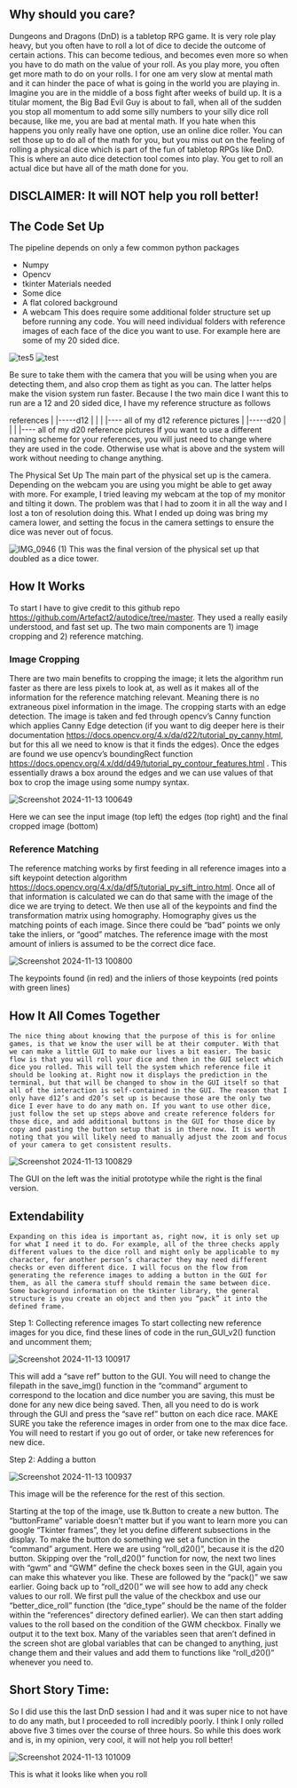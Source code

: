 ## Why should you care?
Dungeons and Dragons (DnD) is a tabletop RPG game. It is very role play heavy, but you often have to roll a lot of dice to decide the outcome of certain actions. This can become tedious, and becomes even more so when you have to do math on the value of your roll. As you play more, you often get more math to do on your rolls. I for one am very slow at mental math and it can hinder the pace of what is going in the world you are playing in.
Imagine you are in the middle of a boss fight after weeks of build up. It is a titular moment, the Big Bad Evil Guy is about to fall, when all of the sudden you stop all momentum to add some silly numbers to your silly dice roll because, like me, you are bad at mental math. If you hate when this happens you only really have one option, use an online dice roller. You can set those up to do all of the math for you, but you miss out on the feeling of rolling a physical dice which is part of the fun of tabletop RPGs like DnD. This is where an auto dice detection tool comes into play. You get to roll an actual dice but have all of the math done for you.

## DISCLAIMER: It will NOT help you roll better!

## The Code Set Up
The pipeline depends on only a few common python packages
 - Numpy
 - Opencv
 - tkinter
Materials needed
 - Some dice
 - A flat colored background
 - A webcam
This does require some additional folder structure set up before running any code. You will need individual folders with reference images of each face of the dice you want to use. For example here are some of my 20 sided dice.

![tes5](https://github.com/user-attachments/assets/01810f4d-5256-426f-aa31-aeeb37539b35)
![test](https://github.com/user-attachments/assets/dd697289-6465-4912-b319-df297e7f5b64)

Be sure to take them with the camera that you will be using when you are detecting them, and also crop them as tight as you can. The latter helps make the vision system run faster.
	Because I the two main dice I want this to run are a 12 and 20 sided dice, I have my reference structure as follows

references
    |
    |-----d12
    |        |
    |        |---- all of my d12 reference pictures
    |
    |-----d20
    |        |
    |        |---- all of my d20 reference pictures
If you want to use a different naming scheme for your references, you will just need to change where they are used in the code. Otherwise use what is above and the system will work without needing to change anything.

The Physical Set Up
The main part of the physical set up is the camera. Depending on the webcam you are using you might be able to get away with more. For example, I tried leaving my webcam at the top of my monitor and tilting it down. The problem was that I had to zoom it in all the way and I lost a ton of resolution doing this. What I ended up doing was bring my camera lower, and setting the focus in the camera settings to ensure the dice was never out of focus.

![IMG_0946 (1)](https://github.com/user-attachments/assets/df462f05-3f8b-479b-b351-4d910cc4b25d)
This was the final version of the physical set up that doubled as a dice tower.

## How It Works
To start I have to give credit to this github repo https://github.com/Artefact2/autodice/tree/master. They used a really easily understood, and fast set up. The two main components are 1) image cropping and 2) reference matching.

### Image Cropping
There are two main benefits to cropping the image; it lets the algorithm run faster as there are less pixels to look at, as well as it makes all of the information for the reference matching relevant. Meaning there is no extraneous pixel information in the image. The cropping starts with an edge detection. The image is taken and fed through opencv’s Canny function which applies Canny Edge detection (if you want to dig deeper here is their documentation https://docs.opencv.org/4.x/da/d22/tutorial_py_canny.html, but for this all we need to know is that it finds the edges). Once the edges are found we use opencv’s boundingRect function https://docs.opencv.org/4.x/dd/d49/tutorial_py_contour_features.html . This essentially draws a box around the edges and we can use values of that box to crop the image using some numpy syntax.


![Screenshot 2024-11-13 100649](https://github.com/user-attachments/assets/7806580f-905d-45ca-8c5b-1b035ff6f5ce)

Here we can see the input image (top left) the edges (top right) and the final cropped image (bottom)

### Reference Matching
The reference matching works by first feeding in all reference images into a sift keypoint detection algorithm https://docs.opencv.org/4.x/da/df5/tutorial_py_sift_intro.html. Once all of that information is calculated we can do that same with the image of the dice we are trying to detect. We then use all of the keypoints and find the transformation matrix using homography. Homography gives us the matching points of each image. Since there could be “bad” points we only take the inliers, or “good” matches. The reference image with the most amount of inliers is assumed to be the correct dice face.

![Screenshot 2024-11-13 100800](https://github.com/user-attachments/assets/20b8e07e-c246-42c4-8d55-979b982fb4db)

The keypoints found (in red) and the inliers of those keypoints (red points with green lines)

## How It All Comes Together
	The nice thing about knowing that the purpose of this is for online games, is that we know the user will be at their computer. With that we can make a little GUI to make our lives a bit easier. The basic flow is that you will roll your dice and then in the GUI select which dice you rolled. This will tell the system which reference file it should be looking at. Right now it displays the prediction in the terminal, but that will be changed to show in the GUI itself so that all of the interaction is self-contained in the GUI. The reason that I only have d12’s and d20’s set up is because those are the only two dice I ever have to do any math on. If you want to use other dice, just follow the set up steps above and create reference folders for those dice, and add additional buttons in the GUI for those dice by copy and pasting the button setup that is in there now. It is worth noting that you will likely need to manually adjust the zoom and focus of your camera to get consistent results.
 
![Screenshot 2024-11-13 100829](https://github.com/user-attachments/assets/b82954d5-1474-4b85-9e86-cb2a80ecab2d)

The GUI on the left was the initial prototype while the right is the final version.

## Extendability
	Expanding on this idea is important as, right now, it is only set up for what I need it to do. For example, all of the three checks apply different values to the dice roll and might only be applicable to my character, for another person’s character they may need different checks or even different dice. I will focus on the flow from generating the reference images to adding a button in the GUI for them, as all the camera stuff should remain the same between dice. Some background information on the tkinter library, the general structure is you create an object and then you “pack” it into the defined frame.

Step 1: Collecting reference images
	To start collecting new reference images for you dice, find these lines of code in the run_GUI_v2() function and uncomment them;
 
 ![Screenshot 2024-11-13 100917](https://github.com/user-attachments/assets/94b7f7d4-8fa2-478b-9714-6f2d9dc09c9d)

This will add a “save ref” button to the GUI. You will need to change the filepath in the save_img() function in the “command” argument to correspond to the location and dice number you are saving, this must be done for any new dice being saved. Then, all you need to do is work through the GUI and press the “save ref” button on each dice race. MAKE SURE you take the reference images in order from one to the max dice face. You will need to restart if you go out of order, or take new references for new dice.

Step 2: Adding a button

![Screenshot 2024-11-13 100937](https://github.com/user-attachments/assets/5d867289-e750-4d57-afd5-3d02b3ee3de3)

This image will be the reference for the rest of this section.

Starting at the top of the image, use tk.Button to create a new button. The “buttonFrame” variable doesn’t matter but if you want to learn more you can google “Tkinter frames”, they let you define different subsections in the display. To make the button do something we set a function in the “command” argument. Here we are using “roll_d20()”, because it is the d20 button. Skipping over the “roll_d20()” function for now, the next two lines with “gwm” and “GWM” define the check boxes seen in the GUI, again you can make this whatever you like. These are followed by the “pack()” we saw earlier. Going back up to “roll_d20()” we will see how to add any check values to our roll. We first pull the value of the checkbox and use our “better_dice_roll” function (the “dice_type” should be the name of the folder within the “references” directory defined earlier). We can then start adding values to the roll based on the condition of the GWM checkbox. Finally we output it to the text box. Many of the variables seen that aren’t defined in the screen shot are global variables that can be changed to anything, just change them and their values and add them to functions like “roll_d20()” whenever you need to.

## Short Story Time:
So I did use this the last DnD session I had and it was super nice to not have to do any math, but I proceeded to roll incredibly poorly. I think I only rolled above five 3 times over the course of three hours. So while this does work and is, in my opinion, very cool, it will not help you roll better!

![Screenshot 2024-11-13 101009](https://github.com/user-attachments/assets/20f34c1d-73ec-4066-a009-b3c5c6b84e20)

This is what it looks like when you roll
